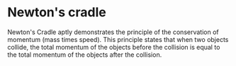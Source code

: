 # Newton's cradle
Newton's Cradle aptly demonstrates the principle of the conservation of momentum (mass times speed). This principle states that when two objects collide, the total momentum of the objects before the collision is equal to the total momentum of the objects after the collision.

